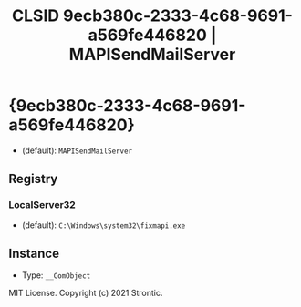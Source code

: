 ﻿---
title: "CLSID 9ecb380c-2333-4c68-9691-a569fe446820 | MAPISendMailServer"
excerpt: What is COM-Object CLSID 9ecb380c-2333-4c68-9691-a569fe446820?
---

# {9ecb380c-2333-4c68-9691-a569fe446820}

* (default): `MAPISendMailServer`

## Registry


### LocalServer32

* (default): `C:\Windows\system32\fixmapi.exe`

## Instance

* Type: `__ComObject`

MIT License. Copyright (c) 2021 Strontic.



